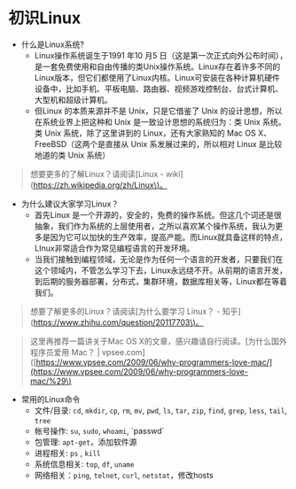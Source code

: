 # 初识Linux

* 什么是Linux系统?
  * Linux操作系统诞生于1991 年10 月5 日（这是第一次正式向外公布时间），是一套免费使用和自由传播的类Unix操作系统。Linux存在着许多不同的Linux版本，但它们都使用了Linux内核。Linux可安装在各种计算机硬件设备中，比如手机、平板电脑、路由器、视频游戏控制台、台式计算机、大型机和超级计算机。
  * 但Linux 的本质来源并不是 Unix，只是它借鉴了 Unix 的设计思想，所以在系统业界上把这种和 Unix 是一致设计思想的系统归为：类 Unix 系统。类 Unix 系统，除了这里讲到的 Linux，还有大家熟知的 Mac OS X、FreeBSD（这两个是直接从 Unix 系发展过来的，所以相对 Linux 是比较地道的类 Unix 系统）

> 想要更多的了解Linux？请阅读\[Linux - wiki\]\([https://zh.wikipedia.org/zh/Linux\)。](https://zh.wikipedia.org/zh/Linux%29。)

* 为什么建议大家学习Linux？
  * 首先Linux 是一个开源的，安全的，免费的操作系统。但这几个词还是很抽象，我们作为系统的上层使用者，之所以喜欢某个操作系统，我认为更多是因为它可以加快的生产效率，提高产能。而Linux就具备这样的特点，LInux非常适合作为常见编程语言的开发环境。
  * 当我们接触到编程领域，无论是作为任何一个语言的开发者，只要我们在这个领域内，不管怎么学习下去，Linux永远绕不开。从前期的语言开发，到后期的服务器部署，分布式，集群环境，数据库相关等，Linux都在等着我们。

> 想要了解更多的Linux？请阅读\[为什么要学习 Linux？ - 知乎\]\([https://www.zhihu.com/question/20117703\)。](https://www.zhihu.com/question/20117703%29。)

> 这里再推荐一篇讲关于Mac OS X的文章，感兴趣请自行阅读。\[为什么国外程序员爱用 Mac？ \| vpsee.com\]\([https://www.vpsee.com/2009/06/why-programmers-love-mac/](https://www.vpsee.com/2009/06/why-programmers-love-mac/%29\)

* 常用的Linux命令
  * 文件/目录: `cd`, `mkdir`, `cp`, `rm`, `mv`, `pwd`, `ls`, `tar`, `zip`, `find`, `grep`, `less`, `tail`, `tree`
  * 帐号操作: `su`, `sudo`, `whoami`, \`passwd\`
  * 包管理: `apt-get`，添加软件源
  * 进程相关:  `ps` , `kill`
  * 系统信息相关: `top`, `df`, `uname`
  * 网络相关：`ping`, `telnet`, `curl`, `netstat`，修改hosts



